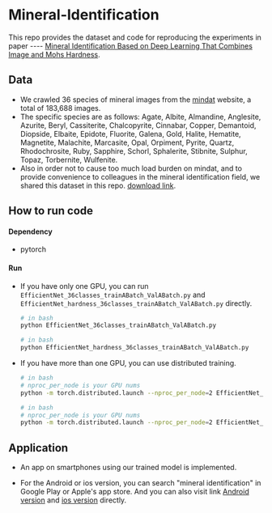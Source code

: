# Mineral-Identification

This repo provides the dataset and code for reproducing the experiments in paper ---- [Mineral Identification Based on Deep Learning That Combines Image and Mohs Hardness](https://www.mdpi.com/2075-163X/11/5/506/htm).



## Data

* We crawled 36 species of mineral images from the [mindat](https://www.mindat.org) website, a total of 183,688 images. 
* The specific species are as follows: Agate, Albite, Almandine, Anglesite, Azurite, Beryl, Cassiterite, Chalcopyrite, Cinnabar, Copper, Demantoid, Diopside, Elbaite, Epidote, Fluorite, Galena, Gold, Halite, Hematite, Magnetite, Malachite, Marcasite, Opal, Orpiment, Pyrite, Quartz, Rhodochrosite, Ruby, Sapphire, Schorl, Sphalerite, Stibnite, Sulphur, Topaz, Torbernite, Wulfenite.
* Also in order not to cause too much load burden on mindat, and to provide convenience to colleagues in the mineral identification field, we shared this dataset in this repo. [download link](https://drive.google.com/file/d/1uzhhvcQ8QKLE3O87udFYGc_ehqRwwppj/view).



## How to run code

#### Dependency

* pytorch

#### Run

* If you have only one GPU, you can run `EfficientNet_36classes_trainABatch_ValABatch.py` and `EfficientNet_hardness_36classes_trainABatch_ValABatch.py` directly.

  ```bash
  # in bash
  python EfficientNet_36classes_trainABatch_ValABatch.py
  ```

  ```bash
  # in bash
  python EfficientNet_hardness_36classes_trainABatch_ValABatch.py
  ```

* If you have more than one GPU, you can use distributed training.

  ```bash
  # in bash
  # nproc_per_node is your GPU nums
  python -m torch.distributed.launch --nproc_per_node=2 EfficientNet_36classes_trainABatch_ValABatch.py
  ```

  ```bash
  # in bash
  # nproc_per_node is your GPU nums
  python -m torch.distributed.launch --nproc_per_node=2 EfficientNet_hardness_36classes_trainABatch_ValABatch.py
  ```

  

## Application

* An app on smartphones using our trained model is implemented.

* For the Android or ios version, you can search "mineral identification" in Google Play or Apple's app store. And you can also visit link [Android version](https://play.google.com/store/apps/details?id=com.kate.study3) and [ios version](https://apps.apple.com/cn/app/mineral-identification/id1537377326) directly.

